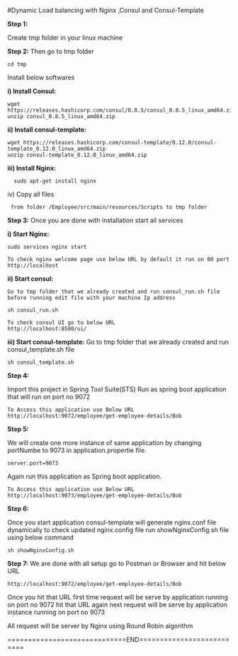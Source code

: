 #Dynamic Load balancing with Nginx ,Consul and Consul-Template

**Step 1:**

Create tmp folder in your linux machine

**Step 2:**
Then go to tmp folder 

	cd tmp

Install below softwares
	
**i) Install Consul:**
	
    wget https://releases.hashicorp.com/consul/0.8.5/consul_0.8.5_linux_amd64.zip
    unzip consul_0.8.5_linux_amd64.zip
    
**ii) Install consul-template:**
	
	wget https://releases.hashicorp.com/consul-template/0.12.0/consul-template_0.12.0_linux_amd64.zip
	unzip consul-template_0.12.0_linux_amd64.zip

**iii) Install Nginx:**
   
      sudo apt-get install nginx
			
iv) Copy all files

	 from folder /Employee/src/main/resources/Scripts to tmp folder

**Step 3:**
Once you are done with installation start all services

**i) Start Nginx:**
	
	sudo services nginx start 
	
	To check nginx welcome page use below URL by default it run on 80 port
	http://localhost
	
**ii) Start consul:**
	
	Go to tmp folder that we already created and run consul_run.sh file before running edit file with your machine Ip address
	
	sh consul_run.sh
	
	To check consul UI go to below URL
	http://localhost:8500/ui/
	
**iii) Start consul-template:**
	Go to tmp folder that we already created and run consul_template.sh file
	
	sh consul_template.sh

**Step 4:**

Import this project in Spring Tool Suite(STS)
Run as spring boot application that will run on port no 9072

	To Access this application use Below URL
	http://localhost:9072/employee/get-employee-details/Bob
		
**Step 5:**

We will create one more instance of same application by changing portNumbe to 9073 in application.propertie file.

	server.port=9073
	
Again run this application as Spring boot application.
 	
	To Access this application use Below URL
	http://localhost:9073/employee/get-employee-details/Bob

**Step 6:**

Once you start application consul-template will generate nginx.conf file dynamically
to check updated nginx.config file run showNginxConfig.sh file using below command

	sh showNginxConfig.sh
	
**Step 7:**
We are done with all setup go to Postman or Browser and hit below URL

	http://localhost:9072/employee/get-employee-details/Bob
	
Once you hit that URL first time request will be serve by application running on port no 9072
hit that URL again next request will be serve by application instance running on port no 9073

All request will be server by Nginx using Round Robin algorithm

=============================END==========================